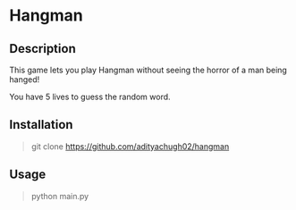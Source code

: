 # Hangman
## Description
This game lets you play Hangman without seeing the horror of a man being hanged!

You have 5 lives to guess the random word.

## Installation
> git clone https://github.com/adityachugh02/hangman

## Usage
> python main.py

